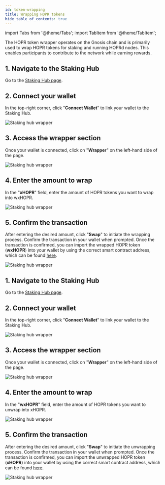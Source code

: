 ```yaml
---
id: token-wrapping
title: Wrapping HOPR tokens
hide_table_of_contents: true
---
```


import Tabs from '@theme/Tabs';
import TabItem from '@theme/TabItem';

The HOPR token wrapper operates on the Gnosis chain and is primarily used to wrap HOPR tokens for staking and running HOPRd nodes. This enables participants to contribute to the network while earning rewards.

<Tabs>
<TabItem value="wrapp" label="Wrap xHOPR to wxHOPR">

## 1. Navigate to the Staking Hub

   Go to the [Staking Hub page](https://hub.hoprnet.org).

## 2. Connect your wallet

   In the top-right corner, click "**Connect Wallet**" to link your wallet to the Staking Hub.

   ![Staking hub wrapper](/img/token/wrapper-1.jpg)

## 3. Access the wrapper section

   Once your wallet is connected, click on "**Wrapper**" on the left-hand side of the page.

   ![Staking hub wrapper](/img/token/wrapper-2.jpg)

## 4. Enter the amount to wrap

   In the "**xHOPR**" field, enter the amount of HOPR tokens you want to wrap into wxHOPR.

   ![Staking hub wrapper](/img/token/wrapper-3.jpg)

## 5. Confirm the transaction

   After entering the desired amount, click "**Swap**" to initiate the wrapping process. Confirm the transaction in your wallet when prompted. Once the transaction is confirmed, you can import the wrapped HOPR token (**wxHOPR**) into your wallet by using the correct smart contract address, which can be found [here](./acquiring-hopr-tokens.md#hopr-tokens-on-different-chains).

   ![Staking hub wrapper](/img/token/wrapper-4.jpg)
</TabItem>
<TabItem value="unwrapp" label="Unwrap wxHOPR to xHOPR">

## 1. Navigate to the Staking Hub

   Go to the [Staking Hub page](https://hub.hoprnet.org).

## 2. Connect your wallet

   In the top-right corner, click "**Connect Wallet**" to link your wallet to the Staking Hub.

   ![Staking hub wrapper](/img/token/wrapper-1.jpg)

## 3. Access the wrapper section

   Once your wallet is connected, click on "**Wrapper**" on the left-hand side of the page.

   ![Staking hub wrapper](/img/token/wrapper-2.jpg)

## 4. Enter the amount to wrap

   In the "**wxHOPR**" field, enter the amount of HOPR tokens you want to unwrap into xHOPR.

   ![Staking hub wrapper](/img/token/wrapper-5.jpg)

## 5. Confirm the transaction

   After entering the desired amount, click "**Swap**" to initiate the unwrapping process. Confirm the transaction in your wallet when prompted. Once the transaction is confirmed, you can import the unwrapped HOPR token (**xHOPR**) into your wallet by using the correct smart contract address, which can be found [here](./acquiring-hopr-tokens.md#hopr-tokens-on-different-chains).

   ![Staking hub wrapper](/img/token/wrapper-6.jpg) 
</TabItem>
</Tabs>
